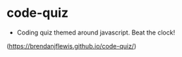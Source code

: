 # code-quiz

* Coding quiz themed around javascript. Beat the clock!

(https://brendanjflewis.github.io/code-quiz/)